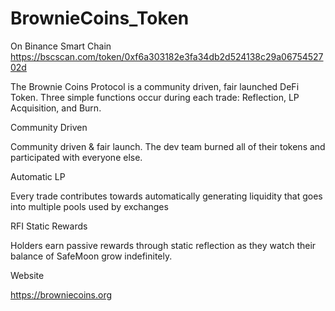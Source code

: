 # BrownieCoins_Token

On Binance Smart Chain
https://bscscan.com/token/0xf6a303182e3fa34db2d524138c29a0675452702d

The Brownie Coins Protocol is a community driven, fair launched DeFi Token. Three simple functions occur during each trade: Reflection, LP Acquisition, and Burn.

Community Driven

Community driven & fair launch. The dev team burned all of their tokens and participated with everyone else.

Automatic LP

Every trade contributes towards automatically generating liquidity that goes into multiple pools used by exchanges

RFI Static Rewards

Holders earn passive rewards through static reflection as they watch their balance of SafeMoon grow indefinitely.

Website 

https://browniecoins.org
